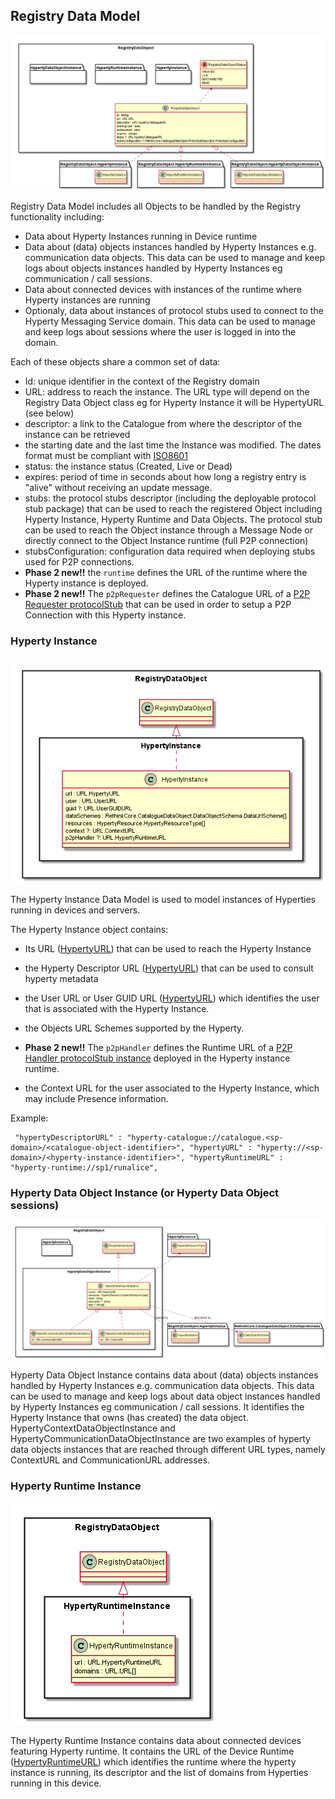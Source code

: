 Registry Data Model
-------------------

![Registry Data Object Model](Registry-Data-Object.png)

Registry Data Model includes all Objects to be handled by the Registry functionality including:

-	Data about Hyperty Instances running in Device runtime
-	Data about (data) objects instances handled by Hyperty Instances e.g. communication data objects. This data can be used to manage and keep logs about objects instances handled by Hyperty Instances eg communication / call sessions.
-	Data about connected devices with instances of the runtime where Hyperty instances are running
-	Optionaly, data about instances of protocol stubs used to connect to the Hyperty Messaging Service domain. This data can be used to manage and keep logs about sessions where the user is logged in into the domain.

Each of these objects share a common set of data:

-	Id: unique identifier in the context of the Registry domain
-	URL: address to reach the instance. The URL type will depend on the Registry Data Object class eg for Hyperty Instance it will be HypertyURL (see below)
-	descriptor: a link to the Catalogue from where the descriptor of the instance can be retrieved
-	the starting date and the last time the Instance was modified. The dates format must be compliant with [ISO8601](https://en.wikipedia.org/wiki/ISO_8601)
-	status: the instance status (Created, Live or Dead)
- expires: period of time in seconds about how long a registry entry is "alive" without receiving an update message.
-	stubs: the protocol stubs descriptor (including the deployable protocol stub package) that can be used to reach the registered Object including Hyperty Instance, Hyperty Runtime and Data Objects. The protocol stub can be used to reach the Object instance through a Message Node or directly connect to the Object Instance runtime (full P2P connection)
-	stubsConfiguration: configuration data required when deploying stubs used for P2P connections.
- **Phase 2 new!!** the `runtime` defines the URL of the runtime where the Hyperty instance is deployed.
- **Phase 2 new!!** The `p2pRequester` defines the Catalogue URL of a [P2P Requester protocolStub](../../../messaging-framework/p2p-msg-delivery.md) that can be used in order to setup a P2P Connection with this Hyperty instance.

### Hyperty Instance

![Hyperty Instance Data Object Model](Hyperty-Instance-Data-Object-Model.png)

The Hyperty Instance Data Model is used to model instances of Hyperties running in devices and servers.

The Hyperty Instance object contains:

-	Its URL ([HypertyURL](../../address/readme.md#hyperty-instance-address)) that can be used to reach the Hyperty Instance

-	the Hyperty Descriptor URL ([HypertyURL](../address/readme.md#hyperty-address)) that can be used to consult hyperty metadata

-	the User URL or User GUID URL ([HypertyURL](../address/readme.md#user-url-type)) which identifies the user that is associated with the Hyperty Instance.

- the Objects URL Schemes supported by the Hyperty.

- **Phase 2 new!!** The `p2pHandler` defines the Runtime URL of a [P2P Handler protocolStub instance](../../../messaging-framework/p2p-msg-delivery.md) deployed in the Hyperty instance runtime.


-	the Context URL for the user associated to the Hyperty Instance, which may include Presence information.

Example:

```
 "hypertyDescriptorURL" : "hyperty-catalogue://catalogue.<sp-domain>/<catalogue-object-identifier>", "hypertyURL" : "hyperty://<sp-domain>/<hyperty-instance-identifier>", "hypertyRuntimeURL" : "hyperty-runtime://sp1/runalice",
```

### Hyperty Data Object Instance (or Hyperty Data Object sessions)

![Hyperty Data Object Instance Model](Hyperty-Data-Object-Instance-Model.png)

Hyperty Data Object Instance contains data about (data) objects instances handled by Hyperty Instances e.g. communication data objects. This data can be used to manage and keep logs about data object instances handled by Hyperty Instances eg communication / call sessions. It identifies the Hyperty Instance that owns (has created) the data object. HypertyContextDataObjectInstance and HypertyCommunicationDataObjectInstance are two examples of hyperty data objects instances that are reached through different URL types, namely ContextURL and CommunicationURL addresses.

### Hyperty Runtime Instance

![Hyperty Runtime Instance Data Object Model](Hyperty-Runtime-Instance-Data-Object-Model.png)

The Hyperty Runtime Instance contains data about connected devices featuring Hyperty runtime. It contains the URL of the Device Runtime ([HypertyRuntimeURL](../address/readme.md#device-runtime-address)) which identifies the runtime where the hyperty instance is running, its descriptor and the list of domains from Hyperties running in this device.
